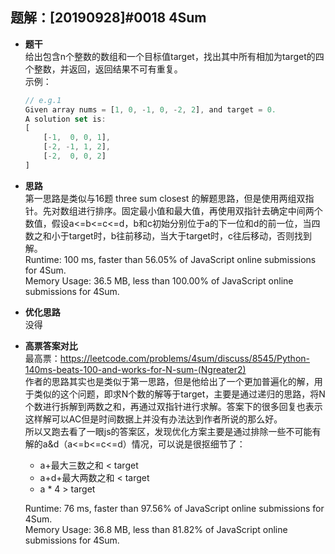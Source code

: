 ## 题解：[20190928]#0018 4Sum
- **题干**   
给出包含n个整数的数组和一个目标值target，找出其中所有相加为target的四个整数，并返回，返回结果不可有重复。   
    示例：   
    ```javascript
    // e.g.1
    Given array nums = [1, 0, -1, 0, -2, 2], and target = 0.
    A solution set is:
    [
        [-1,  0, 0, 1],
        [-2, -1, 1, 2],
        [-2,  0, 0, 2]
    ]
    ``` 
- **思路**   
第一思路是类似与16题 three sum closest 的解题思路，但是使用两组双指针。先对数组进行排序。固定最小值和最大值，再使用双指针去确定中间两个数值，假设a<=b<=c<=d，b和c初始分别位于a的下一位和d的前一位，当四数之和小于target时，b往前移动，当大于target时，c往后移动，否则找到解。   
Runtime: 100 ms, faster than 56.05% of JavaScript online submissions for 4Sum.   
Memory Usage: 36.5 MB, less than 100.00% of JavaScript online submissions for 4Sum.    
- **优化思路**   
没得

- **高票答案对比**   
最高票：https://leetcode.com/problems/4sum/discuss/8545/Python-140ms-beats-100-and-works-for-N-sum-(Ngreater2)     
作者的思路其实也是类似于第一思路，但是他给出了一个更加普遍化的解，用于类似的这个问题，即求N个数的解等于target，主要是通过递归的思路，将N个数进行拆解到两数之和，再通过双指针进行求解。答案下的很多回复也表示这样解可以AC但是时间数据上并没有办法达到作者所说的那么好。   
所以又跑去看了一眼js的答案区，发现优化方案主要是通过排除一些不可能有解的a&d（a<=b<=c<=d）情况，可以说是很抠细节了：    
    - a+最大三数之和 < target
    - a+d+最大两数之和 < target
    - a * 4 > target   

    Runtime: 76 ms, faster than 97.56% of JavaScript online submissions for 4Sum.   
    Memory Usage: 36.8 MB, less than 81.82% of JavaScript online submissions for 4Sum.   